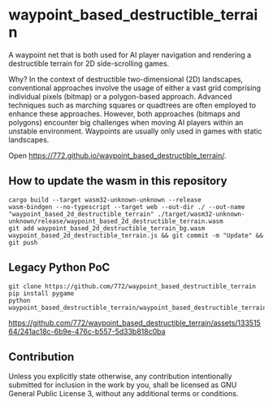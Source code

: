 # waypoint_based_destructible_terrain

A waypoint net that is both used for AI player navigation and rendering a destructible terrain for 2D side-scrolling games. 

Why? In the context of destructible two-dimensional (2D) landscapes, conventional approaches involve the usage of either a vast grid comprising individual pixels (bitmap) or a polygon-based approach. Advanced techniques such as marching squares or quadtrees are often employed to enhance these approaches. However, both approaches (bitmaps and polygons) encounter big challenges when moving AI players within an unstable environment. Waypoints are usually only used in games with static landscapes.

Open https://772.github.io/waypoint_based_destructible_terrain/.

## How to update the wasm in this repository

```
cargo build --target wasm32-unknown-unknown --release
wasm-bindgen --no-typescript --target web --out-dir ./ --out-name "waypoint_based_2d_destructible_terrain" ./target/wasm32-unknown-unknown/release/waypoint_based_2d_destructible_terrain.wasm
git add waypoint_based_2d_destructible_terrain_bg.wasm waypoint_based_2d_destructible_terrain.js && git commit -m "Update" && git push
```

## Legacy Python PoC

```
git clone https://github.com/772/waypoint_based_destructible_terrain
pip install pygame
python waypoint_based_destructible_terrain/waypoint_based_destructible_terrain.py
```

https://github.com/772/waypoint_based_destructible_terrain/assets/13351564/241ac18c-6b9e-476c-b557-5d33b818c0ba

## Contribution

Unless you explicitly state otherwise, any contribution intentionally submitted for inclusion in the work by you, shall be licensed as GNU General Public License 3, without any additional terms or conditions.

